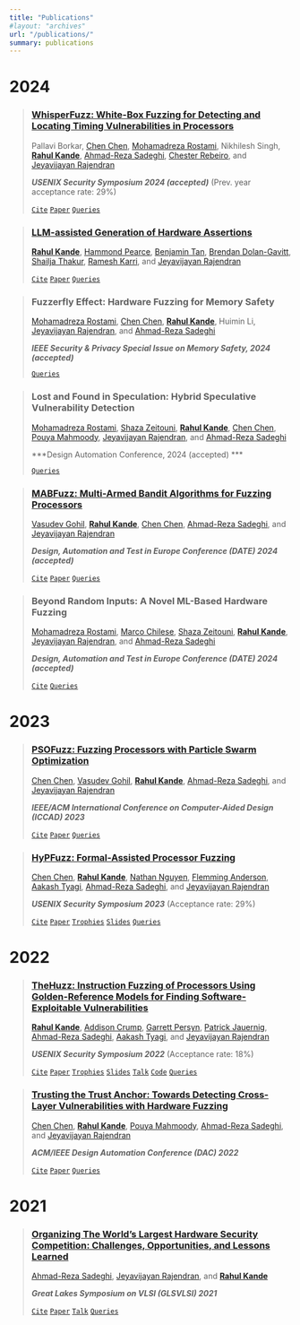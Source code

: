 ```yaml
---
title: "Publications"
#layout: "archives"
url: "/publications/"
summary: publications
---
```



# 2024


> ### [WhisperFuzz: White-Box Fuzzing for Detecting and Locating Timing Vulnerabilities in Processors](https://arxiv.org/abs/2402.03704)
> Pallavi Borkar, [Chen Chen](https://seth.engr.tamu.edu/people/chen-chen/), [Mohamadreza Rostami](https://www.informatik.tu-darmstadt.de/systemsecurity/people_sys/people_details_sys_124864.en.jsp), Nikhilesh Singh, [**Rahul Kande**](https://www.rahulkande.com/), [Ahmad-Reza Sadeghi](https://www.informatik.tu-darmstadt.de/systemsecurity/people_sys/people_details_sys_45184.en.jsp), [Chester Rebeiro](http://www.cse.iitm.ac.in/~chester/), and [Jeyavijayan Rajendran](https://cesg.tamu.edu/people-2/faculty/jv-jeyavijayan-rajendran/)
>
> ***USENIX Security Symposium 2024 (accepted)*** (Prev. year acceptance rate: 29%)
>
> [`Cite`](/misc/cite_whipserfuzz)  [`Paper`](https://arxiv.org/abs/2402.03704) [`Queries`](/misc/paper_queries)


> ### [LLM-assisted Generation of Hardware Assertions](https://arxiv.org/abs/2304.02485)
> [**Rahul Kande**](https://www.rahulkande.com/), [Hammond Pearce](https://www.cyberhammond.com/), [Benjamin Tan](https://profiles.ucalgary.ca/benjamin-tan), [Brendan Dolan-Gavitt](https://engineering.nyu.edu/faculty/brendan-dolan-gavitt), [Shailja Thakur](https://cyber.nyu.edu/profile/shailja-thakur/), [Ramesh Karri](https://engineering.nyu.edu/faculty/ramesh-karri), and [Jeyavijayan Rajendran](https://cesg.tamu.edu/people-2/faculty/jv-jeyavijayan-rajendran/)
>
> [`Cite`](/misc/cite_llm)  [`Paper`](https://arxiv.org/abs/2306.14027) [`Queries`](/misc/paper_queries)


> ### Fuzzerfly Effect: Hardware Fuzzing for Memory Safety
> [Mohamadreza Rostami](https://www.informatik.tu-darmstadt.de/systemsecurity/people_sys/people_details_sys_124864.en.jsp), [Chen Chen](https://seth.engr.tamu.edu/people/chen-chen/), [**Rahul Kande**](https://www.rahulkande.com/), Huimin Li, [Jeyavijayan Rajendran](https://cesg.tamu.edu/people-2/faculty/jv-jeyavijayan-rajendran/), and [Ahmad-Reza Sadeghi](https://www.informatik.tu-darmstadt.de/systemsecurity/people_sys/people_details_sys_45184.en.jsp)
>
> ***IEEE Security & Privacy Special Issue on Memory Safety, 2024 (accepted)*** 
>
>  [`Queries`](/misc/paper_queries)


> ### Lost and Found in Speculation: Hybrid Speculative Vulnerability Detection
> [Mohamadreza Rostami](https://www.informatik.tu-darmstadt.de/systemsecurity/people_sys/people_details_sys_124864.en.jsp), [Shaza Zeitouni](https://www.informatik.tu-darmstadt.de/systemsecurity/people_sys/people_details_sys_49344.en.jsp), [**Rahul Kande**](https://www.rahulkande.com/), [Chen Chen](https://seth.engr.tamu.edu/people/chen-chen/), [Pouya Mahmoody](https://www.informatik.tu-darmstadt.de/systemsecurity/people_sys/people_details_sys_85120.en.jsp), [Jeyavijayan Rajendran](https://cesg.tamu.edu/people-2/faculty/jv-jeyavijayan-rajendran/), and [Ahmad-Reza Sadeghi](https://www.informatik.tu-darmstadt.de/systemsecurity/people_sys/people_details_sys_45184.en.jsp)
>
> ***Design Automation Conference, 2024 (accepted) *** 
>
>  [`Queries`](/misc/paper_queries)


> ### [MABFuzz: Multi-Armed Bandit Algorithms for Fuzzing Processors](https://arxiv.org/abs/2311.14594)
> [Vasudev Gohil](https://gohilvasudev.wixsite.com/website), [**Rahul Kande**](https://www.rahulkande.com/), [Chen Chen](https://seth.engr.tamu.edu/people/chen-chen/), [Ahmad-Reza Sadeghi](https://www.informatik.tu-darmstadt.de/systemsecurity/people_sys/people_details_sys_45184.en.jsp), and [Jeyavijayan Rajendran](https://cesg.tamu.edu/people-2/faculty/jv-jeyavijayan-rajendran/) 
>
> ***Design, Automation and Test in Europe Conference (DATE) 2024 (accepted)*** 
>
> [`Cite`](/misc/cite_mabfuzz) [`Paper`](https://arxiv.org/abs/2311.14594) [`Queries`](/misc/paper_queries)


> ### Beyond Random Inputs: A Novel ML-Based Hardware Fuzzing
> [Mohamadreza Rostami](https://www.informatik.tu-darmstadt.de/systemsecurity/people_sys/people_details_sys_124864.en.jsp), [Marco Chilese](https://www.informatik.tu-darmstadt.de/systemsecurity/people_sys/people_details_sys_115712.en.jsp), [Shaza Zeitouni](https://www.informatik.tu-darmstadt.de/systemsecurity/people_sys/people_details_sys_49344.en.jsp), [**Rahul Kande**](https://www.rahulkande.com/), [Jeyavijayan Rajendran](https://cesg.tamu.edu/people-2/faculty/jv-jeyavijayan-rajendran/), and [Ahmad-Reza Sadeghi](https://www.informatik.tu-darmstadt.de/systemsecurity/people_sys/people_details_sys_45184.en.jsp)
>
> ***Design, Automation and Test in Europe Conference (DATE) 2024 (accepted)*** 
>
> [`Cite`](/misc/cite_chatfuzz)  [`Queries`](/misc/paper_queries)


# 2023

> ### [PSOFuzz: Fuzzing Processors with Particle Swarm Optimization](https://arxiv.org/abs/2307.14480)
> [Chen Chen](https://seth.engr.tamu.edu/people/chen-chen/), [Vasudev Gohil](https://gohilvasudev.wixsite.com/website), [**Rahul Kande**](https://www.rahulkande.com/), [Ahmad-Reza Sadeghi](https://www.informatik.tu-darmstadt.de/systemsecurity/people_sys/people_details_sys_45184.en.jsp),  and [Jeyavijayan Rajendran](https://cesg.tamu.edu/people-2/faculty/jv-jeyavijayan-rajendran/)
>
> ***IEEE/ACM International Conference on Computer-Aided Design (ICCAD) 2023*** 
>
> [`Cite`](/misc/cite_psofuzz)  [`Paper`](https://arxiv.org/abs/2307.14480)  [`Queries`](/misc/paper_queries)


> ### [HyPFuzz: Formal-Assisted Processor Fuzzing](https://www.usenix.org/conference/usenixsecurity23/presentation/chen-chen)
> [Chen Chen](https://seth.engr.tamu.edu/people/chen-chen/), [**Rahul Kande**](https://www.rahulkande.com/), [Nathan Nguyen](https://seth.engr.tamu.edu/people/nathan-nguyen/), [Flemming Anderson](https://engineering.tamu.edu/cse/profiles/andersen-flemming.html), [Aakash Tyagi](https://engineering.tamu.edu/cse/profiles/tyagi-aakash.html), [Ahmad-Reza Sadeghi](https://www.informatik.tu-darmstadt.de/systemsecurity/people_sys/people_details_sys_45184.en.jsp),  and [Jeyavijayan Rajendran](https://cesg.tamu.edu/people-2/faculty/jv-jeyavijayan-rajendran/)
>
> ***USENIX Security Symposium 2023*** (Acceptance rate: 29%)
>
> [`Cite`](/misc/cite_hypfuzz)  [`Paper`](https://www.usenix.org/system/files/usenixsecurity23-chen-chen.pdf) [`Trophies`](/misc/hypfuzz_trophies) [`Slides`](https://www.usenix.org/system/files/sec23_slides_chen-chen.pdf) [`Queries`](/misc/paper_queries)


# 2022


> ### [TheHuzz: Instruction Fuzzing of Processors Using Golden-Reference Models for Finding Software-Exploitable Vulnerabilities](https://www.usenix.org/conference/usenixsecurity22/presentation/kande)
> [**Rahul Kande**](https://www.rahulkande.com/), [Addison Crump](https://addisoncrump.info/), [Garrett Persyn](https://sites.google.com/a/tamu.edu/gpersyn/summary?authuser=1), [Patrick Jauernig](https://www.informatik.tu-darmstadt.de/systemsecurity/people_sys/people_details_sys_48896.en.jsp), [Ahmad-Reza Sadeghi](https://www.informatik.tu-darmstadt.de/systemsecurity/people_sys/people_details_sys_45184.en.jsp), [Aakash Tyagi](https://engineering.tamu.edu/cse/profiles/tyagi-aakash.html), and [Jeyavijayan Rajendran](https://cesg.tamu.edu/people-2/faculty/jv-jeyavijayan-rajendran/)
>
> ***USENIX Security Symposium 2022*** (Acceptance rate: 18%)
>
> [`Cite`](/misc/cite_thehuzz)  [`Paper`](https://www.usenix.org/system/files/sec22fall_kande.pdf) [`Trophies`](/misc/thehuzz_trophies)  [`Slides`](https://www.usenix.org/system/files/sec22_slides-kande.pdf) [`Talk`](https://www.youtube.com/watch?v=eQWALYQXRbU&ab_channel=USENIX)  [`Code`](/misc/thehuzz_source_code) [`Queries`](/misc/thehuzz_source_code)


> ### [Trusting the Trust Anchor: Towards Detecting Cross-Layer Vulnerabilities with Hardware Fuzzing](https://dl.acm.org/doi/10.1145/3489517.3530638)
> [Chen Chen](https://seth.engr.tamu.edu/people/chen-chen/), [**Rahul Kande**](https://www.rahulkande.com/), [Pouya Mahmoody](https://www.informatik.tu-darmstadt.de/systemsecurity/people_sys/people_details_sys_85120.en.jsp), [Ahmad-Reza Sadeghi](https://www.informatik.tu-darmstadt.de/systemsecurity/people_sys/people_details_sys_45184.en.jsp), and [Jeyavijayan Rajendran](https://cesg.tamu.edu/people-2/faculty/jv-jeyavijayan-rajendran/)
>
> ***ACM/IEEE Design Automation Conference (DAC) 2022***
>
> [`Cite`](/misc/cite_trusting)  [`Paper`](https://dl.acm.org/doi/10.1145/3489517.3530638) [`Queries`](/misc/paper_queries)


# 2021

> ### [Organizing The World’s Largest Hardware Security Competition: Challenges, Opportunities, and Lessons Learned](https://dl.acm.org/doi/abs/10.1145/3453688.3464508)
>[Ahmad-Reza Sadeghi](https://www.informatik.tu-darmstadt.de/systemsecurity/people_sys/people_details_sys_45184.en.jsp), [Jeyavijayan Rajendran](https://cesg.tamu.edu/people-2/faculty/jv-jeyavijayan-rajendran/), and [**Rahul Kande**](https://www.rahulkande.com/)
>
> ***Great Lakes Symposium on VLSI (GLSVLSI) 2021***
>
> [`Cite`](/misc/cite_organizing)  [`Paper`](https://dl.acm.org/doi/abs/10.1145/3453688.3464508) [`Talk`](https://dl.acm.org/doi/abs/10.1145/3453688.3464508) [`Queries`](/misc/paper_queries)
